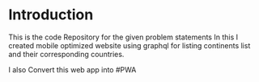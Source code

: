 # Introduction

This is the code Repository for the given problem statements
In this I created mobile optimized website using graphql for listing continents list and their corresponding countries.

I also Convert this web app into #PWA
